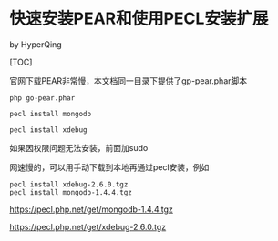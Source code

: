 # 快速安装PEAR和使用PECL安装扩展

by HyperQing

[TOC]

官网下载PEAR非常慢，本文档同一目录下提供了gp-pear.phar脚本
```
php go-pear.phar

pecl install mongodb

pecl install xdebug
```
如果因权限问题无法安装，前面加sudo

网速慢的，可以用手动下载到本地再通过pecl安装，例如
```
pecl install xdebug-2.6.0.tgz
pecl install mongodb-1.4.4.tgz
```


https://pecl.php.net/get/mongodb-1.4.4.tgz

https://pecl.php.net/get/xdebug-2.6.0.tgz
